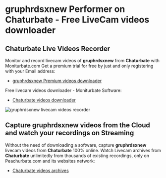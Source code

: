 # gruphrdsxnew Performer on Chaturbate - Free LiveCam videos downloader

## Chaturbate Live Videos Recorder

Monitor and record livecam videos of **gruphrdsxnew** from **Chaturbate** with Moniturbate.com
Get a premium trial for free by just and only registering with your Email address:
* [gruphrdsxnew Premium videos downloader](https://moniturbate.com/request-demo-licence-key.html)

Free livecam videos downloader - Moniturbate Software:
* [Chaturbate videos downloader](https://moniturbate.com/moniturbate-download-software.html)

![gruphrdsxnew livecam videos recorder](https://peachurnet.com/templates/moniturbate-software.png)


## Capture gruphrdsxnew videos from the Cloud and watch your recordings on Streaming

Without the need of downloading a software, capture **gruphrdsxnew** livecam videos from **Chaturbate** 100% online.
Watch Livecam archives from **Chaturbate** unlimitedly from thousands of existing recordings, only on Peachurbate.com and its websites network:
* [Chaturbate videos archives](https://peachurnet.com/)